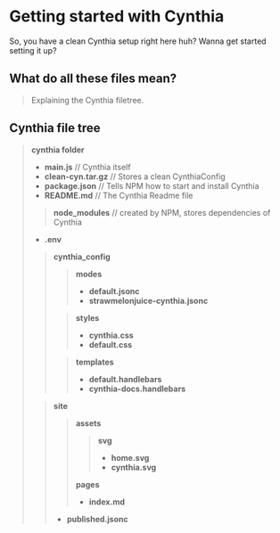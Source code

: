 # Getting started with Cynthia

So, you have a clean Cynthia setup right here huh? Wanna get started setting it up?

## What do all these files mean?

> Explaining the Cynthia filetree.



## Cynthia file tree

> **cynthia folder**
>
> - **main.js** // Cynthia itself
> - **clean-cyn.tar.gz** // Stores a clean CynthiaConfig
> - **package.json** // Tells NPM how to start and install Cynthia
> - **README.md** // The Cynthia Readme file
> > **node_modules** // created by NPM, stores dependencies of Cynthia
> - **.env**
> >**cynthia_config**
> >
> >> **modes**
> >>
> >> - **default.jsonc**
> >> - **strawmelonjuice-cynthia.jsonc**
> >
> >> **styles**
> >>
> >> - **cynthia.css**
> >> - **default.css**
> >
> >> **templates**
> >>
> >> - **default.handlebars**
> >> - **cynthia-docs.handlebars**
>
> > **site**
> >
> > > **assets**
> > >
> > > > **svg**
> > > >
> > > > - **home.svg**
> > > > - **cynthia.svg**
> > >
> > > **pages**
> > >
> > > - **index.md**
> > - **published.jsonc**

